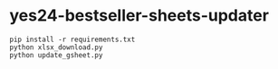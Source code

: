 # yes24-bestseller-sheets-updater

```
pip install -r requirements.txt
python xlsx_download.py
python update_gsheet.py
```
